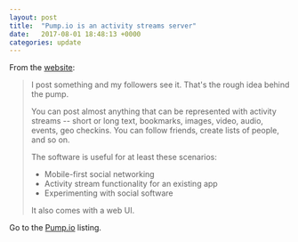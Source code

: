 ```yaml
---
layout: post
title:  "Pump.io is an activity streams server"
date:   2017-08-01 18:48:13 +0000
categories: update
---
```


From the <a href="http://pump.io/">website</a>:

<blockquote>
<p>I post something and my followers see it. That's the rough idea behind the pump.</p>

<p>You can post almost anything that can be represented with activity streams --
short or long text, bookmarks, images, video, audio, events, geo checkins.
You can follow friends, create lists of people, and so on.</p>

<p>The software is useful for at least these scenarios:</p>

<ul>
<li>Mobile-first social networking</li>
<li>Activity stream functionality for an existing app</li>
<li>Experimenting with social software</li>
</ul>

<p>It also comes with a web UI.</p>
</blockquote>


Go to the <a href="/products/#Pump.io">Pump.io</a> listing.

